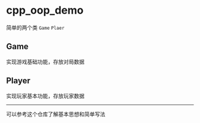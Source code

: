 # cpp_oop_demo

简单的两个类 `Game` `Plaer`

## Game

实现游戏基础功能，存放对局数据

## Player

实现玩家基本功能，存放玩家数据

---

可以参考这个仓库了解基本思想和简单写法
